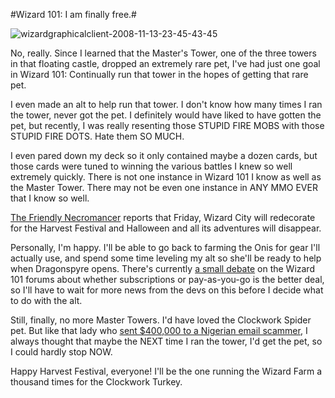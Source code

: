 #Wizard 101: I am finally free.#

![](http://westkarana.com/wp-content/uploads/2008/11/wizardgraphicalclient-2008-11-13-23-45-43-45.jpg "wizardgraphicalclient-2008-11-13-23-45-43-45")

No, really. Since I learned that the Master's Tower, one of the three towers in that floating castle, dropped an extremely rare pet, I've had just one goal in Wizard 101: Continually run that tower in the hopes of getting that rare pet.

I even made an alt to help run that tower. I don't know how many times I ran the tower, never got the pet. I definitely would have liked to have gotten the pet, but recently, I was really resenting those STUPID FIRE MOBS with those STUPID FIRE DOTS. Hate them SO MUCH.

I even pared down my deck so it only contained maybe a dozen cards, but those cards were tuned to winning the various battles I knew so well extremely quickly. There is not one instance in Wizard 101 I know as well as the Master Tower. There may not be even one instance in ANY MMO EVER that I know so well.

[The Friendly Necromancer](http://thefriendlynecromancer.blogspot.com/) reports that Friday, Wizard City will redecorate for the Harvest Festival and Halloween and all its adventures will disappear.

Personally, I'm happy. I'll be able to go back to farming the Onis for gear I'll actually use, and spend some time leveling my alt so she'll be ready to help when Dragonspyre opens. There's currently [a small debate](https://www.wizard101.com/site/posts/list/2528.ftl) on the Wizard 101 forums about whether subscriptions or pay-as-you-go is the better deal, so I'll have to wait for more news from the devs on this before I decide what to do with the alt.

Still, finally, no more Master Towers. I'd have loved the Clockwork Spider pet. But like that lady who [sent $400,000 to a Nigerian email scammer](http://www.katu.com/news/34292654.html), I always thought that maybe the NEXT time I ran the tower, I'd get the pet, so I could hardly stop NOW.

Happy Harvest Festival, everyone! I'll be the one running the Wizard Farm a thousand times for the Clockwork Turkey.

